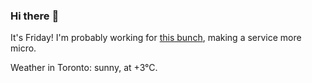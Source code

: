 ### Hi there :wave:

It's Friday! I'm probably working for [this bunch](https://github.com/kohofinancial), making a service more micro.

Weather in Toronto: sunny, at +3°C.
